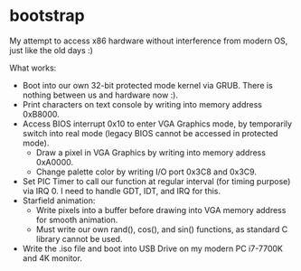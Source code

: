 # bootstrap
My attempt to access x86 hardware without interference from modern OS, just like the old days :)

What works:
  - Boot into our own 32-bit protected mode kernel via GRUB. There is nothing between us and hardware now :).
  - Print characters on text console by writing into memory address 0xB8000.
  - Access BIOS interrupt 0x10 to enter VGA Graphics mode, by temporarily switch into real mode (legacy BIOS cannot be accessed in protected mode).
      - Draw a pixel in VGA Graphics by writing into memory address 0xA0000.
      - Change palette color by writing I/O port 0x3C8 and 0x3C9.
  - Set PIC Timer to call our function at regular interval (for timing purpose) via IRQ 0. I need to handle GDT, IDT, and IRQ for this.
  - Starfield animation:
      - Write pixels into a buffer before drawing into VGA memory address for smooth animation.
      - Must write our own rand(), cos(), and sin() functions, as standard C library cannot be used.
  - Write the .iso file and boot into USB Drive on my modern PC i7-7700K and 4K monitor.
